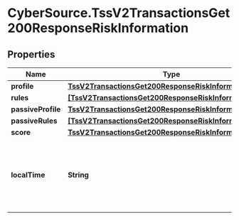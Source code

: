 # CyberSource.TssV2TransactionsGet200ResponseRiskInformation

## Properties
Name | Type | Description | Notes
------------ | ------------- | ------------- | -------------
**profile** | [**TssV2TransactionsGet200ResponseRiskInformationProfile**](TssV2TransactionsGet200ResponseRiskInformationProfile.md) |  | [optional] 
**rules** | [**[TssV2TransactionsGet200ResponseRiskInformationRules]**](TssV2TransactionsGet200ResponseRiskInformationRules.md) |  | [optional] 
**passiveProfile** | [**TssV2TransactionsGet200ResponseRiskInformationProfile**](TssV2TransactionsGet200ResponseRiskInformationProfile.md) |  | [optional] 
**passiveRules** | [**[TssV2TransactionsGet200ResponseRiskInformationRules]**](TssV2TransactionsGet200ResponseRiskInformationRules.md) |  | [optional] 
**score** | [**TssV2TransactionsGet200ResponseRiskInformationScore**](TssV2TransactionsGet200ResponseRiskInformationScore.md) |  | [optional] 
**localTime** | **String** | Time that the transaction was submitted in local time. Generated by Cybersource. | [optional] 


